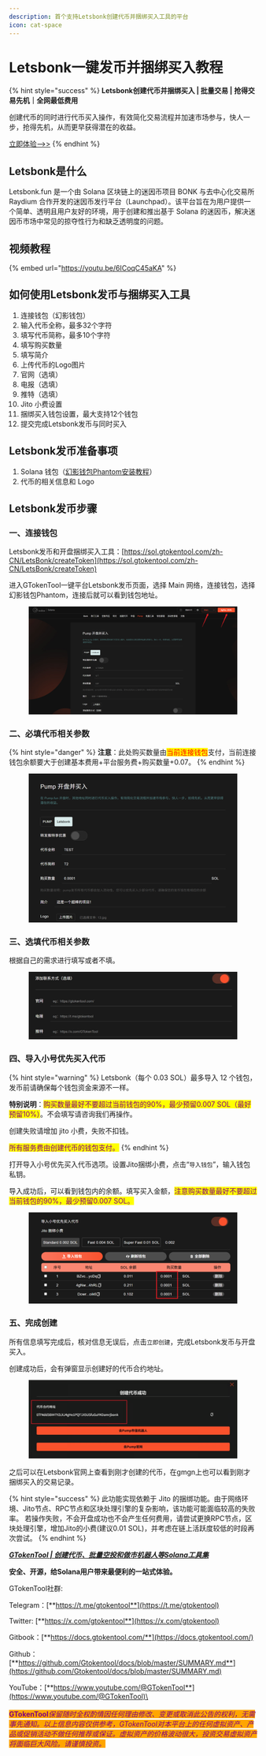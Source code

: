 ```yaml
---
description: 首个支持Letsbonk创建代币并捆绑买入工具的平台
icon: cat-space
---
```


# Letsbonk一键发币并捆绑买入教程

{% hint style="success" %}
**Letsbonk创建代币并捆绑买入 | 批量交易 | 抢得交易先机｜全网最低费用**

创建代币的同时进行代币买入操作，有效简化交易流程并加速市场参与，快人一步，抢得先机，从而更早获得潜在的收益。

[立即体验-->>](https://sol.gtokentool.com/zh-CN/pump/letsbonk)
{% endhint %}

## Letsbonk是什么

Letsbonk.fun 是一个由 Solana 区块链上的迷因币项目 BONK 与去中心化交易所 Raydium 合作开发的迷因币发行平台（Launchpad）。该平台旨在为用户提供一个简单、透明且用户友好的环境，用于创建和推出基于 Solana 的迷因币，解决迷因币市场中常见的掠夺性行为和缺乏透明度的问题。

## 视频教程

{% embed url="https://youtu.be/6ICoqC45aKA" %}

## 如何使用Letsbonk发币与捆绑买入工具

1. 连接钱包（幻影钱包）
2. 输入代币全称，最多32个字符
3. 填写代币简称，最多10个字符
4. 填写购买数量
5. 填写简介
6. 上传代币的Logo图片
7. 官网（选填）
8. 电报（选填）
9. 推特（选填）
10. Jito 小费设置
11. 捆绑买入钱包设置，最大支持12个钱包
12. 提交完成Letsbonk发币与同时买入

## Letsbonk发币准备事项

1. Solana 钱包（[幻影钱包Phantom安装教程](https://docs.gtokentool.com/solana/auxiliary-tutorial/phantom-wallet-installation)）
2. 代币的相关信息和 Logo

## Letsbonk发币步骤

### 一、连接钱包

Letsbonk发币和开盘捆绑买入工具：[https://sol.gtokentool.com/zh-CN/LetsBonk/createToken](https://sol.gtokentool.com/zh-CN/LetsBonk/createToken)

进入GTokenTool一键平台Letsbonk发币页面，选择 Main 网络，连接钱包，选择幻影钱包Phantom，连接后就可以看到钱包地址。

<figure><img src="../../.gitbook/assets/Snipaste_2025-08-21_11-34-55.png" alt=""><figcaption></figcaption></figure>

### 二、必填代币相关参数

{% hint style="danger" %}
**注意**：此处购买数量由<mark style="color:red;">当前连接钱包</mark>支付，当前连接钱包余额要大于创建基本费用+平台服务费+购买数量+0.07。
{% endhint %}

<figure><img src="../../.gitbook/assets/Snipaste_2025-08-21_11-36-27.png" alt=""><figcaption></figcaption></figure>

### 三、选填代币相关参数

根据自己的需求进行填写或者不填。

<figure><img src="../../.gitbook/assets/Snipaste_2025-08-21_11-24-57 (1).png" alt=""><figcaption></figcaption></figure>

### 四、导入小号优先买入代币

{% hint style="warning" %}
Letsbonk（每个 0.03 SOL）最多导入 12 个钱包，发币前请确保每个钱包资金来源不一样。

**特别说明**：<mark style="color:purple;">购买数量最好不要超过当前钱包的90%，最少预留0.007 SOL（最好预留10%）</mark>。不会填写请咨询我们再操作。

创建失败请增加 jito 小费，失败不扣钱。

<mark style="color:purple;">所有服务费由创建代币的钱包支付。</mark>
{% endhint %}

打开导入小号优先买入代币选项。设置Jito捆绑小费，点击“`导入钱包`”，输入钱包私钥。

导入成功后，可以看到钱包内的余额。填写买入金额，<mark style="color:purple;">注意购买数量最好不要超过当前钱包的90%，最少预留0.007 SOL。</mark>

<figure><img src="../../.gitbook/assets/Snipaste_2025-08-21_11-29-29 (2).png" alt=""><figcaption></figcaption></figure>

### 五、完成创建

所有信息填写完成后，核对信息无误后，点击`立即创建`，完成Letsbonk发币与开盘买入。

创建成功后，会有弹窗显示创建好的代币合约地址。

<figure><img src="../../.gitbook/assets/Snipaste_2025-08-21_11-41-29.png" alt=""><figcaption></figcaption></figure>

之后可以在Letsbonk官网上查看到刚才创建的代币，在gmgn上也可以看到刚才捆绑买入的交易记录。

{% hint style="success" %}
此功能实现依赖于 Jito 的捆绑功能。由于网络环境、Jito节点、RPC节点和区块处理引擎的复杂影响，该功能可能面临较高的失败率。 若操作失败，不会开盘成功也不会产生任何费用，请尝试更换RPC节点，区块处理引擎，增加Jito的小费(建议0.01 SOL)，并考虑在链上活跃度较低的时段再次尝试。
{% endhint %}

[_**GTokenTool | 创建代币、批量空投和做市机器人等Solana工具集**_](https://sol.gtokentool.com)

**安全、开源，给Solana用户带来最便利的一站式体验。**



GTokenTool社群:

Telegram：[**https://t.me/gtokentool**](https://t.me/gtokentool)

Twitter:  [**https://x.com/gtokentool**](https://x.com/gtokentool)

Gitbook：[**https://docs.gtokentool.com/**](https://docs.gtokentool.com/)

Github：[**https://github.com/Gtokentool/docs/blob/master/SUMMARY.md**](https://github.com/Gtokentool/docs/blob/master/SUMMARY.md)

YouTube：[**https://www.youtube.com/@GTokenTool**](https://www.youtube.com/@GTokenTool)\
\
\
<mark style="color:purple;background-color:orange;">**GTokenTool**</mark>_<mark style="color:purple;background-color:orange;">保留随时全权酌情因任何理由修改、变更或取消此公告的权利，无需事先通知。以上信息内容仅供参考，GTokenTool对本平台上的任何虚拟资产、产品或促销活动不做任何推荐或保证。虚拟资产的价格波动很大，投资交易虚拟资产将面临巨大风险。请谨慎投资。</mark>_
